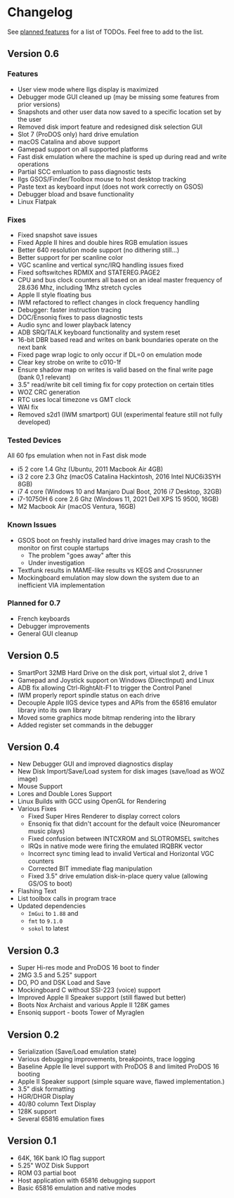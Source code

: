 # Changelog

See [planned features](https://github.com/samkusin/clemens_iigs/issues?q=is%3Aissue+is%3Aopen+label%3Aenhancement) for a list of TODOs.   Feel free to add to the list.

## Version 0.6

### Features

* User view mode where IIgs display is maximized
* Debugger mode GUI cleaned up (may be missing some features from prior versions)
* Snapshots and other user data now saved to a specific location set by the user
* Removed disk import feature and redesigned disk selection GUI
* Slot 7 (ProDOS only) hard drive emulation
* macOS Catalina and above support
* Gamepad support on all supported platforms
* Fast disk emulation where the machine is sped up during read and write operations
* Partial SCC emluation to pass diagnostic tests
* IIgs GSOS/Finder/Toolbox mouse to host desktop tracking
* Paste text as keyboard input (does not work correctly on GSOS)
* Debugger bload and bsave functionality
* Linux Flatpak

### Fixes

* Fixed snapshot save issues
* Fixed Apple II hires and double hires RGB emulation issues
* Better 640 resolution mode support (no dithering still...)
* Better support for per scanline color
* VGC scanline and vertical sync/IRQ handling issues fixed
* Fixed softswitches RDMIX and STATEREG.PAGE2
* CPU and bus clock counters all based on an ideal master frequency of 28.636 Mhz, including 1Mhz stretch cycles
* Apple II style floating bus
* IWM refactored to reflect changes in clock frequency handling
* Debugger: faster instruction tracing
* DOC/Ensoniq fixes to pass diagnostic tests
* Audio sync and lower playback latency
* ADB SRQ/TALK keyboard functionality and system reset
* 16-bit DBR based read and writes on bank boundaries operate on the next bank
* Fixed page wrap logic to only occur if DL=0 on emulation mode
* Clear key strobe on write to c010-1f
* Ensure shadow map on writes is valid based on the final write page (bank 0,1 relevant)
* 3.5" read/write bit cell timing fix for copy protection on certain titles
* WOZ CRC generation
* RTC uses local timezone vs GMT clock
* WAI fix
* Removed s2d1 (IWM smartport) GUI (experimental feature still not fully developed)

### Tested Devices

All 60 fps emulation when not in Fast disk mode

* i5 2 core 1.4 Ghz (Ubuntu, 2011 Macbook Air 4GB)
* i3 2 core 2.3 Ghz (macOS Catalina Hackintosh, 2016 Intel NUC6i3SYH 8GB)
* i7 4 core (Windows 10 and Manjaro Dual Boot, 2016 i7 Desktop, 32GB)
* i7-10750H 6 core 2.6 Ghz (Windows 11, 2021 Dell XPS 15 9500, 16GB)
* M2 Macbook Air (macOS Ventura, 16GB)

### Known Issues

* GSOS boot on freshly installed hard drive images may crash to the monitor on
  first couple startups
  * The problem "goes away" after this  
  * Under investigation
* Textfunk results in MAME-like results vs KEGS and Crossrunner
* Mockingboard emulation may slow down the system due to an inefficient VIA implementation

### Planned for 0.7

* French keyboards
* Debugger improvements
* General GUI cleanup


## Version 0.5

* SmartPort 32MB Hard Drive on the disk port, virtual slot 2, drive 1
* Gamepad and Joystick support on Windows (DirectInput) and Linux
* ADB fix allowing Ctrl-RightAlt-F1 to trigger the Control Panel
* IWM properly report spindle status on each drive
* Decouple Apple IIGS device types and APIs from the 65816 emulator library into its own library
* Moved some graphics mode bitmap rendering into the library
* Added register set commands in the debugger

## Version 0.4

* New Debugger GUI and improved diagnostics display
* New Disk Import/Save/Load system for disk images (save/load as WOZ image)
* Mouse Support
* Lores and Double Lores Support
* Linux Builds with GCC using OpenGL for Rendering
* Various Fixes
  * Fixed Super Hires Renderer to display correct colors
  * Ensoniq fix that didn't account for the default voice (Neuromancer music plays)
  * Fixed confusion between INTCXROM and SLOTROMSEL switches
  * IRQs in native mode were firing the emulated IRQBRK vector
  * Incorrect sync timing lead to invalid Vertical and Horizontal VGC counters
  * Corrected BIT immediate flag manipulation
  * Fixed 3.5" drive emulation disk-in-place query value (allowing GS/OS to boot)
* Flashing Text
* List toolbox calls in program trace
* Updated dependencies
  *  `ImGui` to `1.88` and
  *  `fmt` to `9.1.0`
  *  `sokol` to latest

## Version 0.3

* Super Hi-res mode and ProDOS 16 boot to finder
* 2MG 3.5 and 5.25" support
* DO, PO and DSK Load and Save
* Mockingboard C without SSI-223 (voice) support
* Improved Apple II Speaker support (still flawed but better)
* Boots Nox Archaist and various Apple II 128K games
* Ensoniq support - boots Tower of Myraglen

## Version 0.2

* Serialization (Save/Load emulation state)
* Various debugging improvements, breakpoints, trace logging
* Baseline Apple IIe level support with ProDOS 8 and limited ProDOS 16 booting
* Apple II Speaker support (simple square wave, flawed implementation.)
* 3.5" disk formatting
* HGR/DHGR Display
* 40/80 column Text Display
* 128K support
* Several 65816 emulation fixes

## Version 0.1

* 64K, 16K bank IO flag support
* 5.25" WOZ Disk Support
* ROM 03 partial boot
* Host application with 65816 debugging support
* Basic 65816 emulation and native modes
